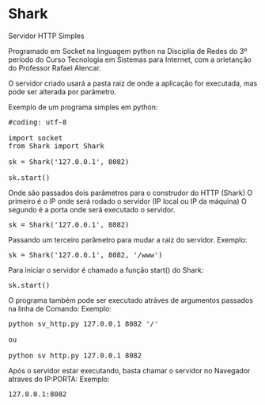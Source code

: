 # Shark
Servidor HTTP Simples

Programado em Socket na linguagem python na Disciplia de Redes do 3º período
do Curso Tecnologia em Sistemas para Internet, com a orietanção do Professor Rafael Alencar.

O servidor criado usará a pasta raiz de onde a aplicação for executada, mas pode ser alterada por parâmetro.

Exemplo de um programa simples em python:

<pre>
#coding: utf-8

import socket
from Shark import Shark

sk = Shark('127.0.0.1', 8082)

sk.start()
</pre>

Onde são passados dois parâmetros para o construdor do HTTP (Shark)
O primeiro é o IP onde será rodado o servidor (IP local ou IP da máquina)
O segundo é a porta onde será executado o servidor.
<pre>
sk = Shark('127.0.0.1', 8082)
</pre>

Passando um terceiro parâmetro para mudar a raiz do servidor.
Exemplo:
<pre>
sk = Shark('127.0.0.1', 8082, '/www')
</pre>

Para iniciar o servidor é chamado a função start() do Shark:
<pre>
sk.start()
</pre>

O programa também pode ser executado atráves de argumentos passados na linha de Comando:
Exemplo:
<pre>
python sv_http.py 127.0.0.1 8082 '/'
  
ou
  
python sv_http.py 127.0.0.1 8082
</pre>
  
Após o servidor estar executando, basta chamar o servidor no Navegador atraves do IP:PORTA:
Exemplo:
<pre>
127.0.0.1:8082
</pre>
